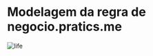 # Modelagem da regra de negocio.pratics.me

![life](https://github.com/SamuelvLopes/life.pratics.me/assets/51290633/e5148214-c980-4020-9c88-e1e2d704e2a7)
